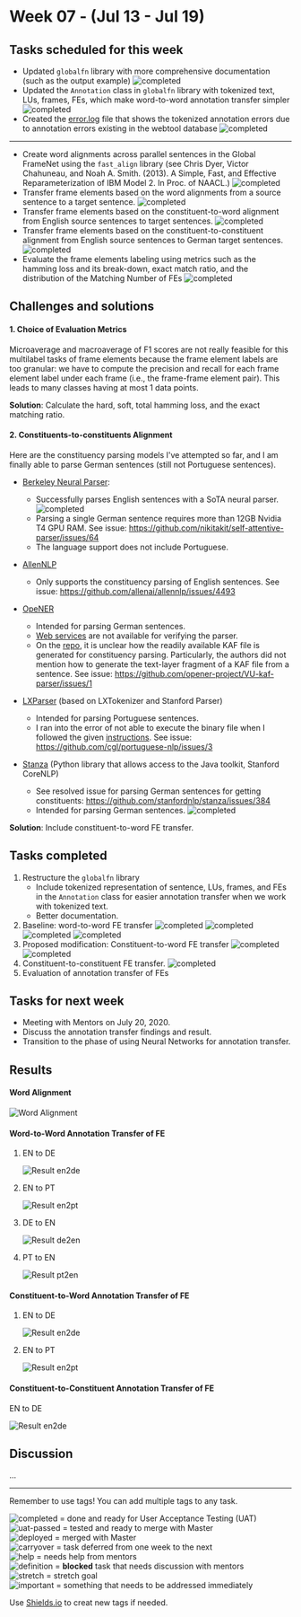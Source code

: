 # Week 07 - (Jul 13 - Jul 19)

## Tasks scheduled for this week
- Updated `globalfn` library with more comprehensive documentation (such as the output example) ![completed](https://img.shields.io/static/v1?label=&message=completed&color=green)
- Updated the `Annotation` class in `globalfn` library with tokenized text, LUs, frames, FEs, which make word-to-word annotation transfer simpler ![completed](https://img.shields.io/static/v1?label=&message=completed&color=green)
- Created the [error.log](https://github.com/FrameNetBrasil/webtool/blob/gsoc2020_1/globalfn/_extractions/error.log) file that shows the tokenized annotation errors due to annotation errors existing in the webtool database ![completed](https://img.shields.io/static/v1?label=&message=completed&color=green)
---
- Create word alignments across parallel sentences in the Global FrameNet using the `fast_align` library (see Chris Dyer, Victor Chahuneau, and Noah A. Smith. (2013). A Simple, Fast, and Effective Reparameterization of IBM Model 2. In Proc. of NAACL.) ![completed](https://img.shields.io/static/v1?label=&message=completed&color=green)
- Transfer frame elements based on the word alignments from a source sentence to a target sentence. ![completed](https://img.shields.io/static/v1?label=&message=completed&color=green)
- Transfer frame elements based on the constituent-to-word alignment from English source sentences to target sentences. ![completed](https://img.shields.io/static/v1?label=&message=completed&color=green)
- Transfer frame elements based on the constituent-to-constituent alignment from English source sentences to German target sentences. ![completed](https://img.shields.io/static/v1?label=&message=completed&color=green)
- Evaluate the frame elements labeling using metrics such as the hamming loss and its break-down, exact match ratio, and the distribution of the Matching Number of FEs ![completed](https://img.shields.io/static/v1?label=&message=completed&color=green)


## Challenges and solutions
#### 1. Choice of Evaluation Metrics

Microaverage and macroaverage of F1 scores are not really feasible for this multilabel tasks of frame elements because the frame element labels are too granular: we have to compute the precision and recall for each frame element label under each frame (i.e., the frame-frame element pair). This leads to many classes having at most 1 data points.

**Solution**: Calculate the hard, soft, total hamming loss, and the exact matching ratio. 

#### 2. Constituents-to-constituents Alignment
Here are the constituency parsing models I've attempted so far, and I am finally able to parse German sentences (still not Portuguese sentences).
- [Berkeley Neural Parser](https://github.com/nikitakit/self-attentive-parser):
    - Successfully parses English sentences with a SoTA neural parser. ![completed](https://img.shields.io/static/v1?label=EN&message=completed&color=green)
    - Parsing a single German sentence requires more than 12GB Nvidia T4 GPU RAM. See issue: https://github.com/nikitakit/self-attentive-parser/issues/64
    - The language support does not include Portuguese.

- [AllenNLP](https://github.com/allenai/allennlp)
    - Only supports the constituency parsing of English sentences. See issue: https://github.com/allenai/allennlp/issues/4493

- [OpeNER](https://www.opener-project.eu/)
    - Intended for parsing German sentences.
    - [Web services](http://opener.olery.com/constituent-parser) are not available for verifying the parser.
    - On the [repo](https://github.com/opener-project/constituent-parser), it is unclear how the readily available KAF file is generated for constituency parsing. Particularly, the authors did not mention how to generate the text-layer fragment of a KAF file from a sentence. See issue: https://github.com/opener-project/VU-kaf-parser/issues/1 
    

- [LXParser](http://lxcenter.di.fc.ul.pt/tools/en/LXParserEN.html) (based on LXTokenizer and Stanford Parser)
    - Intended for parsing Portuguese sentences.
    - I ran into the error of not able to execute the binary file when I followed the given [instructions](https://github.com/cgl/portuguese-nlp/blob/master/docs/parse.md). See issue: https://github.com/cgl/portuguese-nlp/issues/3
    

- [Stanza](https://stanfordnlp.github.io/stanza/corenlp_client.html) (Python library that allows access to the Java toolkit, Stanford CoreNLP)
    - See resolved issue for parsing German sentences for getting constituents: https://github.com/stanfordnlp/stanza/issues/384
    - Intended for parsing German sentences. ![completed](https://img.shields.io/static/v1?label=DE&message=completed&color=green)
    

**Solution**: Include constituent-to-word FE transfer.


## Tasks completed
1. Restructure the `globalfn` library 
    - Include tokenized representation of sentence, LUs, frames, and FEs in the `Annotation` class for easier annotation transfer when we work with tokenized text.
    - Better documentation.
2. Baseline: word-to-word FE transfer ![completed](https://img.shields.io/static/v1?label=EN-DE&message=completed&color=green) ![completed](https://img.shields.io/static/v1?label=EN-PT&message=completed&color=green) ![completed](https://img.shields.io/static/v1?label=PT-EN&message=completed&color=green) ![completed](https://img.shields.io/static/v1?label=DE-EN&message=completed&color=green)
3. Proposed modification: Constituent-to-word FE transfer ![completed](https://img.shields.io/static/v1?label=EN-DE&message=completed&color=green) ![completed](https://img.shields.io/static/v1?label=EN-PT&message=completed&color=green)
4. Constituent-to-constituent FE transfer. ![completed](https://img.shields.io/static/v1?label=EN-DE&message=completed&color=green)
5. Evaluation of annotation transfer of FEs

## Tasks for next week
- Meeting with Mentors on July 20, 2020.
- Discuss the annotation transfer findings and result.
- Transition to the phase of using Neural Networks for annotation transfer.


## Results
#### Word Alignment
![Word Alignment](https://github.com/FrameNetBrasil/webtool/blob/gsoc2020_1/GSoC2020/weekly_reports/assets/word_alignment.png)

#### Word-to-Word Annotation Transfer of FE
1. EN to DE

   ![Result en2de](https://github.com/FrameNetBrasil/webtool/blob/gsoc2020_1/GSoC2020/weekly_reports/assets/w2w_en2de.png)
    
2. EN to PT
    
    ![Result en2pt](https://github.com/FrameNetBrasil/webtool/blob/gsoc2020_1/GSoC2020/weekly_reports/assets/w2w_en2pt.png)

3. DE to EN

    ![Result de2en](https://github.com/FrameNetBrasil/webtool/blob/gsoc2020_1/GSoC2020/weekly_reports/assets/w2w_de2en.png)

4. PT to EN

    ![Result pt2en](https://github.com/FrameNetBrasil/webtool/blob/gsoc2020_1/GSoC2020/weekly_reports/assets/w2w_pt2en.png)

#### Constituent-to-Word Annotation Transfer of FE
1. EN to DE
    
    ![Result en2de](https://github.com/FrameNetBrasil/webtool/blob/gsoc2020_1/GSoC2020/weekly_reports/assets/c2w_en2de.png)
    
2. EN to PT

    ![Result en2pt](https://github.com/FrameNetBrasil/webtool/blob/gsoc2020_1/GSoC2020/weekly_reports/assets/c2w_en2pt.png)

#### Constituent-to-Constituent Annotation Transfer of FE
EN to DE
    
![Result en2de](https://github.com/FrameNetBrasil/webtool/blob/gsoc2020_1/GSoC2020/weekly_reports/assets/c2c_en2de.png)
    


## Discussion
...

---
Remember to use tags! You can add multiple tags to any task.

![completed](https://img.shields.io/static/v1?label=&message=completed&color=green) = done and ready for User Acceptance Testing (UAT)<br>
![uat-passed](https://img.shields.io/static/v1?label=UAT&message=passed&color=success) = tested and ready to merge with Master<br>
![deployed](https://img.shields.io/static/v1?label=&message=deployed&color=success) = merged with Master<br>
![carryover](https://img.shields.io/static/v1?label=&message=carryover&color=yellow) = task deferred from one week to the next<br>
![help](https://img.shields.io/static/v1?label=&message=need_help&color=blue) = needs help from mentors<br>
![definition](https://img.shields.io/static/v1?label=&message=needs_definition&color=orange) = **blocked** task that needs discussion with mentors<br>
![stretch](https://img.shields.io/static/v1?label=&message=stretch&color=orange) = stretch goal <br>
![important](https://img.shields.io/static/v1?label=&message=important&color=red) = something that needs to be addressed immediately<br>


Use [Shields.io](https://shields.io) to creat new tags if needed.

